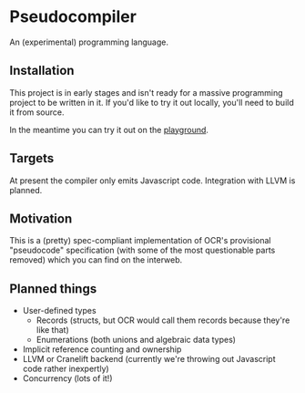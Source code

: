 # Pseudocompiler

An (experimental) programming language.

## Installation

This project is in early stages and isn't ready for a massive programming project to be written in
it. If you'd like to try it out locally, you'll need to build it from source.

In the meantime you can try it out on the [playground](https://compiler.teymour.tk).

## Targets

At present the compiler only emits Javascript code. Integration with LLVM is planned.

## Motivation

This is a (pretty) spec-compliant implementation of OCR's provisional "pseudocode" specification
(with some of the most questionable parts removed) which you can find on the interweb.

## Planned things
 - User-defined types
    - Records (structs, but OCR would call them records because they're like that)
    - Enumerations (both unions and algebraic data types)
 - Implicit reference counting and ownership
 - LLVM or Cranelift backend (currently we're throwing out Javascript code rather inexpertly)
 - Concurrency (lots of it!)
